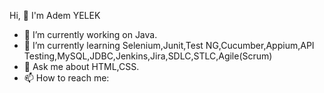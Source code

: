 Hi, 👋 I'm Adem YELEK


- 🔭 I’m currently working on Java.
- 🌱 I’m currently learning Selenium,Junit,Test NG,Cucumber,Appium,API Testing,MySQL,JDBC,Jenkins,Jira,SDLC,STLC,Agile(Scrum)
- 💬 Ask me about HTML,CSS.
- 📫 How to reach me: 

